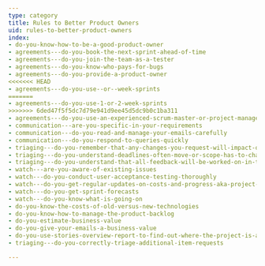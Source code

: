 ```yaml
---
type: category
title: Rules to Better Product Owners
uid: rules-to-better-product-owners
index:
- do-you-know-how-to-be-a-good-product-owner
- agreements---do-you-book-the-next-sprint-ahead-of-time
- agreements---do-you-join-the-team-as-a-tester
- agreements---do-you-know-who-pays-for-bugs
- agreements---do-you-provide-a-product-owner
<<<<<<< HEAD
- agreements---do-you-use--or--week-sprints
=======
- agreements---do-you-use-1-or-2-week-sprints
>>>>>>> 6ded47f5f5dc7d79e941d9ee45d5dc9b0c1ba311
- agreements---do-you-use-an-experienced-scrum-master-or-project-manager
- communication---are-you-specific-in-your-requirements
- communication---do-you-read-and-manage-your-emails-carefully
- communication---do-you-respond-to-queries-quickly
- triaging---do-you-remember-that-any-changes-you-request-will-impact-on-budget-and-time
- triaging---do-you-understand-deadlines-often-move-or-scope-has-to-change
- triaging---do-you-understand-that-all-feedback-will-be-worked-on-in-the-next-sprint
- watch---are-you-aware-of-existing-issues
- watch---do-you-conduct-user-acceptance-testing-thoroughly
- watch---do-you-get-regular-updates-on-costs-and-progress-aka-project-progress-burndown-etc
- watch---do-you-get-sprint-forecasts
- watch---do-you-know-what-is-going-on
- do-you-know-the-costs-of-old-versus-new-technologies
- do-you-know-how-to-manage-the-product-backlog
- do-you-estimate-business-value
- do-you-give-your-emails-a-business-value
- do-you-use-stories-overview-report-to-find-out-where-the-project-is-at
- triaging---do-you-correctly-triage-additional-item-requests

---
```




